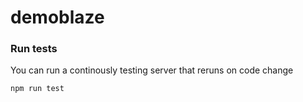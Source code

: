 # demoblaze 
### Run tests

You can run a continously testing server that reruns on code change
```bash
npm run test
```

